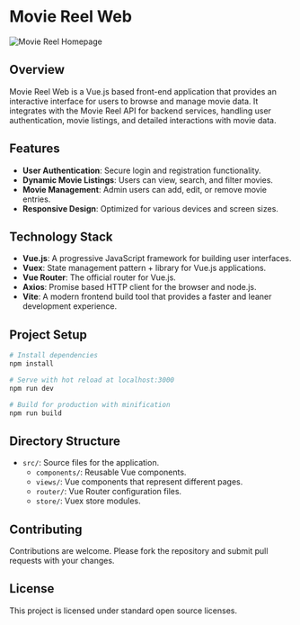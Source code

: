 # Movie Reel Web

![Movie Reel Homepage](https://github.com/mtwesley/movie-reel-web/raw/main/homepage.png)

## Overview

Movie Reel Web is a Vue.js based front-end application that provides an interactive interface for users to browse and manage movie data. It integrates with the Movie Reel API for backend services, handling user authentication, movie listings, and detailed interactions with movie data.

## Features

- **User Authentication**: Secure login and registration functionality.
- **Dynamic Movie Listings**: Users can view, search, and filter movies.
- **Movie Management**: Admin users can add, edit, or remove movie entries.
- **Responsive Design**: Optimized for various devices and screen sizes.

## Technology Stack

- **Vue.js**: A progressive JavaScript framework for building user interfaces.
- **Vuex**: State management pattern + library for Vue.js applications.
- **Vue Router**: The official router for Vue.js.
- **Axios**: Promise based HTTP client for the browser and node.js.
- **Vite**: A modern frontend build tool that provides a faster and leaner development experience.

## Project Setup

```bash
# Install dependencies
npm install

# Serve with hot reload at localhost:3000
npm run dev

# Build for production with minification
npm run build
```

## Directory Structure

- `src/`: Source files for the application.
  - `components/`: Reusable Vue components.
  - `views/`: Vue components that represent different pages.
  - `router/`: Vue Router configuration files.
  - `store/`: Vuex store modules.

## Contributing

Contributions are welcome. Please fork the repository and submit pull requests with your changes.

## License

This project is licensed under standard open source licenses.
